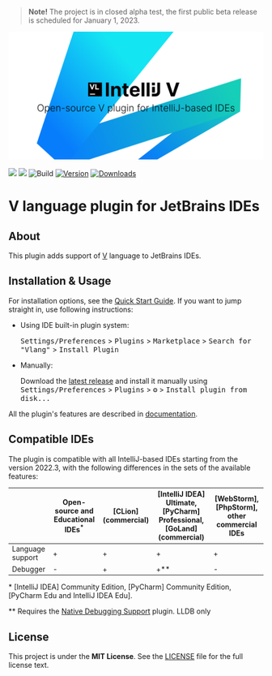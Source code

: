 > **Note!** The project is in closed alpha test, the first public beta release is scheduled for January 1, 2023.

<p align="center">
<img src="docs/cover.png">
</p>

![](https://img.shields.io/badge/Status-Closed%20alpha%20test-orange?logo=IntelliJIDEA)
![](https://img.shields.io/badge/Beta%20Release-01.01.2023-orange?logo=semantic-release)
![Build](https://github.com/i582/vlang-idea/workflows/Build/badge.svg)
[![Version](https://img.shields.io/jetbrains/plugin/v/20287-vlang.svg)](https://plugins.jetbrains.com/plugin/20287-vlang)
[![Downloads](https://img.shields.io/jetbrains/plugin/d/20287-vlang.svg)](https://plugins.jetbrains.com/plugin/20287-vlang)

# V language plugin for JetBrains IDEs


## About

This plugin adds support of [V](https://vlang.io) language to JetBrains IDEs.


## Installation & Usage

For installation options, see
the [Quick Start Guide](https://plugins.jetbrains.com/plugin/20287-vlang/docs/#install-update-the-plugin).
If you want to jump straight in, use following instructions:

- Using IDE built-in plugin system:

  <kbd>Settings/Preferences</kbd> > <kbd>Plugins</kbd> > <kbd>Marketplace</kbd> > <kbd>Search for "Vlang"</kbd> >
  <kbd>Install Plugin</kbd>

- Manually:

  Download the [latest release](https://github.com/i582/vlang-idea/releases/latest) and install it manually using
  <kbd>Settings/Preferences</kbd> > <kbd>Plugins</kbd> > <kbd>⚙️</kbd> > <kbd>Install plugin from disk...</kbd>

All the plugin's features are described in [documentation](https://plugins.jetbrains.com/plugin/20287-vlang/docs).


## Compatible IDEs

The plugin is compatible with all IntelliJ-based IDEs starting from the version 2022.3, with the following differences
in the sets of the available features:

|                        | Open-source and Educational IDEs<sup>*</sup> | [CLion] (commercial) | [IntelliJ IDEA] Ultimate, [PyCharm] Professional, [GoLand] (commercial) | [WebStorm], [PhpStorm], other commercial IDEs |
|------------------------|----------------------------------------------|----------------------|-------------------------------------------------------------------------|-----------------------------------------------|
| Language support       | +                                            | +                    | +                                                                       | +                                             |
| Debugger               | -                                            | +                    | +**                                                                     | -                                             |

\* [IntelliJ IDEA] Community Edition, [PyCharm] Community Edition, [PyCharm Edu and IntelliJ IDEA Edu].

\** Requires the
[Native Debugging Support](https://plugins.jetbrains.com/plugin/12775-native-debugging-support) plugin.
LLDB only


## License

This project is under the **MIT License**. See the [LICENSE](https://github.com/i582/vlang-idea/blob/master/LICENSE)
file
for the full license text.
